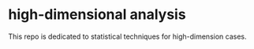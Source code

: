 # high-dimensional analysis
This repo is dedicated to statistical techniques for high-dimension cases.
